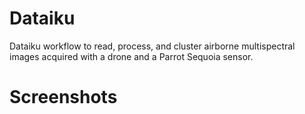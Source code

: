 # Dataiku
Dataiku workflow to read, process, and cluster airborne multispectral images acquired with a drone and a Parrot Sequoia sensor.
# Screenshots
